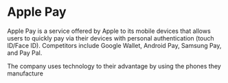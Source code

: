 




# Apple Pay 


Apple Pay is a service offered by Apple to its mobile devices that allows users to quickly pay via their devices with personal authentication (touch ID/Face ID). Competitors include Google Wallet, Android Pay, Samsung Pay, and Pay Pal. 

The company uses technology to their advantage by using the phones they manufacture 

